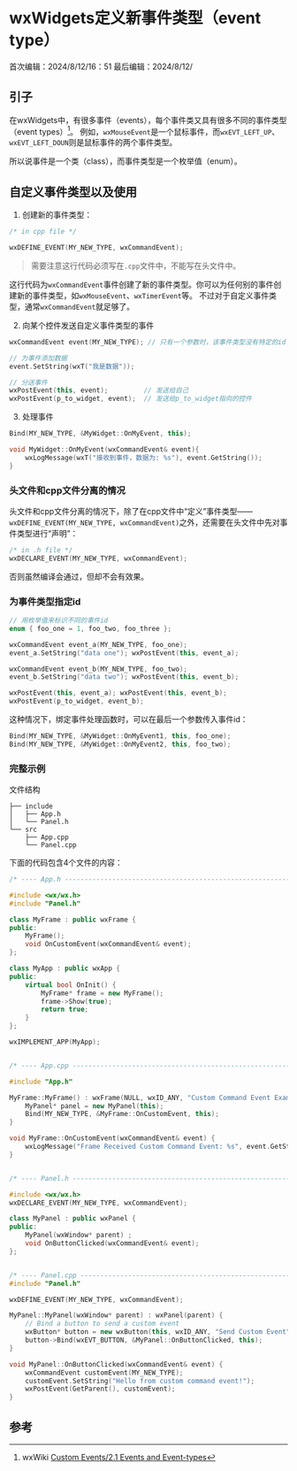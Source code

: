 # wxWidgets定义新事件类型（event type）
首次编辑：2024/8/12/16：51
最后编辑：2024/8/12/

## 引子
在wxWidgets中，有很多事件（events），每个事件类又具有很多不同的事件类型（event types）[^1]。
例如，`wxMouseEvent`是一个鼠标事件，而`wxEVT_LEFT_UP`、`wxEVT_LEFT_DOUN`则是鼠标事件的两个事件类型。

所以说事件是一个类（class），而事件类型是一个枚举值（enum）。

## 自定义事件类型以及使用
1. 创建新的事件类型：
```c++
/* in cpp file */

wxDEFINE_EVENT(MY_NEW_TYPE, wxCommandEvent);
```
> 需要注意这行代码必须写在`.cpp`文件中，不能写在头文件中。

这行代码为`wxCommandEvent`事件创建了新的事件类型。你可以为任何别的事件创建新的事件类型，如`wxMouseEvent`、`wxTimerEvent`等。
不过对于自定义事件类型，通常`wxCommandEvent`就足够了。

2. 向某个控件发送自定义事件类型的事件
```c++
wxCommandEvent event(MY_NEW_TYPE); // 只有一个参数时，该事件类型没有特定的id

// 为事件添加数据
event.SetString(wxT("我是数据"));

// 分送事件
wxPostEvent(this, event);         // 发送给自己
wxPostEvent(p_to_widget, event);  // 发送给p_to_widget指向的控件
```

3. 处理事件
```c++
Bind(MY_NEW_TYPE, &MyWidget::OnMyEvent, this);

void MyWidget::OnMyEvent(wxCommandEvent& event){
    wxLogMessage(wxT("接收到事件，数据为: %s"), event.GetString());
}
```

### 头文件和cpp文件分离的情况
头文件和cpp文件分离的情况下，除了在cpp文件中“定义”事件类型——`wxDEFINE_EVENT(MY_NEW_TYPE, wxCommandEvent)`之外，还需要在头文件中先对事件类型进行“声明”：
```c++
/* in .h file */
wxDECLARE_EVENT(MY_NEW_TYPE, wxCommandEvent);
```
否则虽然编译会通过，但却不会有效果。

### 为事件类型指定id
```c++
// 用枚举值来标识不同的事件id
enum { foo_one = 1, foo_two, foo_three };

wxCommandEvent event_a(MY_NEW_TYPE, foo_one); 
event_a.SetString("data one"); wxPostEvent(this, event_a);

wxCommandEvent event_b(MY_NEW_TYPE, foo_two); 
event_b.SetString("data two"); wxPostEvent(this, event_b);

wxPostEvent(this, event_a); wxPostEvent(this, event_b);
wxPostEvent(p_to_widget, event_b);
```
这种情况下，绑定事件处理函数时，可以在最后一个参数传入事件id：
```c++
Bind(MY_NEW_TYPE, &MyWidget::OnMyEvent1, this, foo_one);
Bind(MY_NEW_TYPE, &MyWidget::OnMyEvent2, this, foo_two);
```

### 完整示例
文件结构
```
├── include
│   ├── App.h
│   └── Panel.h
└── src
    ├── App.cpp
    └── Panel.cpp
```

下面的代码包含4个文件的内容：
```c++
/* ---- App.h ---------------------------------------------------------------------------- */

#include <wx/wx.h>
#include "Panel.h"

class MyFrame : public wxFrame {
public:
    MyFrame();
    void OnCustomEvent(wxCommandEvent& event);
};

class MyApp : public wxApp {
public:
    virtual bool OnInit() {
        MyFrame* frame = new MyFrame();
        frame->Show(true);
        return true;
    }
};

wxIMPLEMENT_APP(MyApp);


/* ---- App.cpp ---------------------------------------------------------------------------- */

#include "App.h"

MyFrame::MyFrame() : wxFrame(NULL, wxID_ANY, "Custom Command Event Example") {
    MyPanel* panel = new MyPanel(this);
    Bind(MY_NEW_TYPE, &MyFrame::OnCustomEvent, this);
}

void MyFrame::OnCustomEvent(wxCommandEvent& event) {
    wxLogMessage("Frame Received Custom Command Event: %s", event.GetString());
}


/* ---- Panel.h ---------------------------------------------------------------------------- */

#include <wx/wx.h>
wxDECLARE_EVENT(MY_NEW_TYPE, wxCommandEvent);

class MyPanel : public wxPanel {
public:
    MyPanel(wxWindow* parent) ;
    void OnButtonClicked(wxCommandEvent& event);
};


/* ---- Panel.cpp ---------------------------------------------------------------------------- */
#include "Panel.h"

wxDEFINE_EVENT(MY_NEW_TYPE, wxCommandEvent);

MyPanel::MyPanel(wxWindow* parent) : wxPanel(parent) {
    // Bind a button to send a custom event
    wxButton* button = new wxButton(this, wxID_ANY, "Send Custom Event");
    button->Bind(wxEVT_BUTTON, &MyPanel::OnButtonClicked, this);
}

void MyPanel::OnButtonClicked(wxCommandEvent& event) {
    wxCommandEvent customEvent(MY_NEW_TYPE);
    customEvent.SetString("Hello from custom command event!");
    wxPostEvent(GetParent(), customEvent);
}
```

## 参考
[^1]: wxWiki [Custom Events/2.1 Events and Event-types](https://wiki.wxwidgets.org/Custom_Events#Events_and_Event-types)